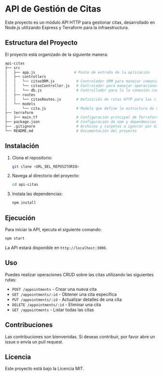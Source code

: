 # API de Gestión de Citas

Este proyecto es un módulo API HTTP para gestionar citas, desarrollado en Node.js utilizando Express y Terraform para la infraestructura.

## Estructura del Proyecto

El proyecto está organizado de la siguiente manera:

```bash
api-citas
├── src
│   ├── app.js                  # Punto de entrada de la aplicación
│   ├── controllers
│   │   └── citasORM.js          # Controlador ORM para manejar comunicación con la base de datos
│   │   └── citasController.js   # Controlador para manejar operaciones CRUD de citas
│   │   └── db.js                # Controllador para la la conexión con la base de datos
│   ├── routes
│   │   └── citasRoutes.js       # Definición de rutas HTTP para las citas
│   └── models
│       └── cita.js              # Modelo que define la estructura de una cita
├── terraform
│   ├── main.tf                  # Configuración principal de Terraform
├── package.json                 # Configuración de npm y dependencias
├── .gitignore                   # Archivos y carpetas a ignorar por Git
└── README.md                    # Documentación del proyecto
```

## Instalación

1. Clona el repositorio:

   ```bash
   git clone <URL_DEL_REPOSITORIO>
   ```

2. Navega al directorio del proyecto:

   ```bash
   cd api-citas
   ```

3. Instala las dependencias:

   ```bash
   npm install
   ```

## Ejecución

Para iniciar la API, ejecuta el siguiente comando:

   ```bash
   npm start
   ```

La API estará disponible en `http://localhost:3000`.

## Uso

Puedes realizar operaciones CRUD sobre las citas utilizando las siguientes rutas:

- `POST /appointments` - Crear una nueva cita
- `GET /appointments/:id` - Obtener una cita específica
- `PUT /appointments/:id` - Actualizar detalles de una cita
- `DELETE /appointments/:id` - Eliminar una cita
- `GET /appointments` - Listar todas las citas

## Contribuciones

Las contribuciones son bienvenidas. Si deseas contribuir, por favor abre un issue o envía un pull request.

## Licencia

Este proyecto está bajo la Licencia MIT.

